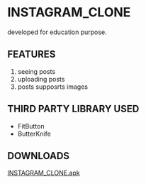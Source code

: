 # INSTAGRAM_CLONE

developed for education purpose.

## FEATURES

1. seeing posts
2. uploading posts
3. posts supposrts images

## THIRD PARTY LIBRARY USED

* FitButton
* ButterKnife

## DOWNLOADS

[INSTAGRAM_CLONE.apk](https://ff1rsplje6f0zamv3oeygg-on.drv.tw/GitHub/Anilpatil40/INSTAGRAM_CLONE.apk)
